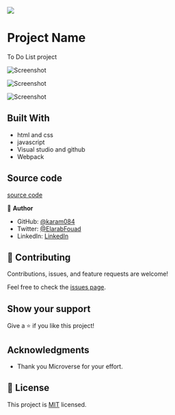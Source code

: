 ![](https://github.com/karam084/online-courses-capstone)

# Project Name

To Do List project

![Screenshot](https://user-images.githubusercontent.com/77942746/155784190-5e354906-728a-45e2-8ae0-591108da570f.png)

![Screenshot](https://user-images.githubusercontent.com/77942746/155784255-e770e582-fbb2-4ac6-9983-f39899ea185f.png)

![Screenshot](https://user-images.githubusercontent.com/77942746/155784386-ae510f9b-c989-4885-b86f-91f0bc53f426.png)

## Built With

- html and css
- javascript
- Visual studio and github
- Webpack

## Source code

[source code](https://github.com/karam084/to_do_list)

👤 **Author**

- GitHub: [@karam084](https://github.com/karam084)
- Twitter: [@ElarabFouad](https://twitter.com/ElarabFouad)
- LinkedIn: [LinkedIn](https://www.linkedin.com/in/karam-fouad-179830214/)

## 🤝 Contributing

Contributions, issues, and feature requests are welcome!

Feel free to check the [issues page](../issues/).

## Show your support

Give a ⭐️ if you like this project!

## Acknowledgments

- Thank you Microverse for your effort.

## 📝 License

This project is [MIT](./MIT.md) licensed.
